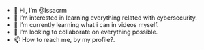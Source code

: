 - 👋 Hi, I’m @Issacrm
- 👀 I’m interested in learning everything related with cybersecurity.
- 🌱 I’m currently learning what i can in videos myself.
- 💞️ I’m looking to collaborate on everything possible.
- 📫 How to reach me, by my profile?.

<!---
Issacrm/Issacrm is a ✨ special ✨ repository because its `README.md` (this file) appears on your GitHub profile.
You can click the Preview link to take a look at your changes.
--->
